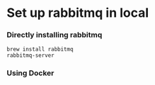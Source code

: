 # Set up rabbitmq in local

### Directly installing rabbitmq
```shell script
brew install rabbitmq
rabbitmq-server
```

### Using Docker


